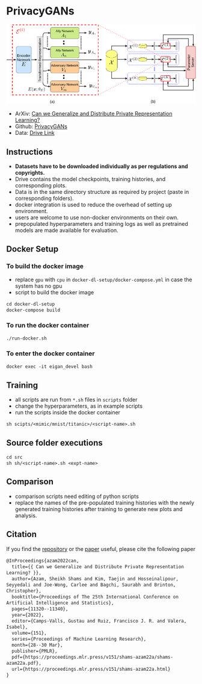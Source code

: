 # PrivacyGANs

![EIGAN](EIGAN.png)

- ArXiv: [Can we Generalize and Distribute Private Representation Learning?](https://arxiv.org/abs/2010.01792)
- Github: [PrivacyGANs](https://github.com/shams-sam/PrivacyGANs)
- Data: [Drive Link](https://drive.google.com/file/d/1h1brXcywHgxCEFKzjc0yu6WQMr8IRUvz/view?usp=sharing)

## Instructions

- **Datasets have to be downloaded individually as per regulations and copyrights.**
- Drive contains the model checkpoints, training histories, and corresponding plots.
- Data is in the same directory structure as required by project (paste in corresponding folders).
- docker integration is used to reduce the overhead of setting up environment.
- users are welcome to use non-docker environments on their own.
- prepopulated hyperparameters and training logs as well as pretrained models are made available for evaluation.


## Docker Setup

### To build the docker image
- replace `gpu` with `cpu` in `docker-dl-setup/docker-compose.yml` in case the system has no gpu
- script to build the docker image

```shell
cd docker-dl-setup
docker-compose build
```

### To run the docker container

```shell
./run-docker.sh
```

### To enter the docker container

```shell
docker exec -it eigan_devel bash
```

## Training
- all scripts are run from `*.sh` files in `scripts` folder
- change the hyperparameters, as in example scripts
- run the scripts inside the docker container

```shell
sh scipts/<mimic/mnist/titanic>/<script-name>.sh
```

## Source folder executions
```shell
cd src
sh sh/<script-name>.sh <expt-name>
```

## Comparison
- comparison scripts need editing of python scripts
- replace the names of the pre-populated training histories with the newly generated training histories after training to generate new plots and analysis.

## Citation
If you find the [repository](https://github.com/shams-sam/PrivacyGANs) or the [paper](https://arxiv.org/abs/2010.01792) useful, please cite the following paper
```
@InProceedings{azam2022can,
  title={{ Can we Generalize and Distribute Private Representation Learning? }},
  author={Azam, Sheikh Shams and Kim, Taejin and Hosseinalipour, Seyyedali and Joe-Wong, Carlee and Bagchi, Saurabh and Brinton, Christopher},
  booktitle={Proceedings of The 25th International Conference on Artificial Intelligence and Statistics},
  pages={11320--11340},
  year={2022},
  editor={Camps-Valls, Gustau and Ruiz, Francisco J. R. and Valera, Isabel},
  volume={151},
  series={Proceedings of Machine Learning Research},
  month={28--30 Mar},
  publisher={PMLR},
  pdf={https://proceedings.mlr.press/v151/shams-azam22a/shams-azam22a.pdf},
  url={https://proceedings.mlr.press/v151/shams-azam22a.html}
}
```
